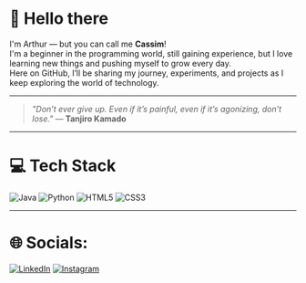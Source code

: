 # 👋 Hello there  

I'm Arthur — but you can call me **Cassim**!  
I'm a beginner in the programming world, still gaining experience, but I love learning new things and pushing myself to grow every day.  
Here on GitHub, I’ll be sharing my journey, experiments, and projects as I keep exploring the world of technology.  

---

> *"Don’t ever give up. Even if it’s painful, even if it’s agonizing, don’t lose."* — **Tanjiro Kamado**  

---

# 💻 Tech Stack

![Java](https://img.shields.io/badge/Java-007396?style=for-the-badge&logo=java&logoColor=white)  ![Python](https://img.shields.io/badge/Python-3776AB?style=for-the-badge&logo=python&logoColor=white)  ![HTML5](https://img.shields.io/badge/HTML5-E34F26?style=for-the-badge&logo=html5&logoColor=white)  ![CSS3](https://img.shields.io/badge/CSS3-1572B6?style=for-the-badge&logo=css3&logoColor=white)  

---

# 🌐 Socials:

[![LinkedIn](https://img.shields.io/badge/LinkedIn-0A66C2?style=for-the-badge&logo=linkedin&logoColor=white)](https://www.linkedin.com/in/arthur-cassim-b27453381/)  [![Instagram](https://img.shields.io/badge/Instagram-E4405F?style=for-the-badge&logo=instagram&logoColor=white)](https://www.instagram.com/cassimispunk/)  

